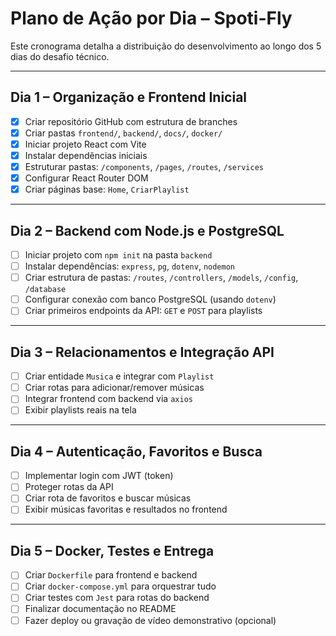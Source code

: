 # Plano de Ação por Dia – Spoti-Fly

Este cronograma detalha a distribuição do desenvolvimento ao longo dos 5 dias do desafio técnico.

---

## Dia 1 – Organização e Frontend Inicial

- [x] Criar repositório GitHub com estrutura de branches
- [x] Criar pastas `frontend/`, `backend/`, `docs/`, `docker/`
- [x] Iniciar projeto React com Vite
- [x] Instalar dependências iniciais
- [x] Estruturar pastas: `/components`, `/pages`, `/routes`, `/services`
- [x] Configurar React Router DOM
- [x] Criar páginas base: `Home`, `CriarPlaylist`

---

## Dia 2 – Backend com Node.js e PostgreSQL

- [ ] Iniciar projeto com `npm init` na pasta `backend`
- [ ] Instalar dependências: `express`, `pg`, `dotenv`, `nodemon`
- [ ] Criar estrutura de pastas: `/routes`, `/controllers`, `/models`, `/config`, `/database`
- [ ] Configurar conexão com banco PostgreSQL (usando `dotenv`)
- [ ] Criar primeiros endpoints da API: `GET` e `POST` para playlists

---

## Dia 3 – Relacionamentos e Integração API

- [ ] Criar entidade `Musica` e integrar com `Playlist`
- [ ] Criar rotas para adicionar/remover músicas
- [ ] Integrar frontend com backend via `axios`
- [ ] Exibir playlists reais na tela

---

## Dia 4 – Autenticação, Favoritos e Busca

- [ ] Implementar login com JWT (token)
- [ ] Proteger rotas da API
- [ ] Criar rota de favoritos e buscar músicas
- [ ] Exibir músicas favoritas e resultados no frontend

---

## Dia 5 – Docker, Testes e Entrega

- [ ] Criar `Dockerfile` para frontend e backend
- [ ] Criar `docker-compose.yml` para orquestrar tudo
- [ ] Criar testes com `Jest` para rotas do backend
- [ ] Finalizar documentação no README
- [ ] Fazer deploy ou gravação de vídeo demonstrativo (opcional)
